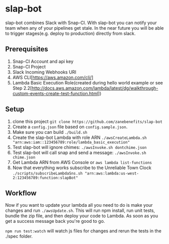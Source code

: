# slap-bot
slap-bot combines Slack with Snap-CI. With slap-bot you can notify your team when any of your pipelines get stale. 
In the near future you will be able to trigger stages(e.g. deploy to production) directly from slack.

## Prerequisites
1. Snap-CI Account and api key
1. Snap-CI Project
1. Slack Incoming Webhooks URI
1. AWS CLI[https://aws.amazon.com/cli/]
1. Lambda Basic Execution Role(created during hello world example or see Step 2.2[http://docs.aws.amazon.com/lambda/latest/dg/walkthrough-custom-events-create-test-function.html])


## Setup
1. clone this project `git clone https://github.com/zanebenefits/slap-bot`
1. Create a `config.json` file based on `config.sample.json`.
1. Make sure you can build `./build.sh`
1. Create the slap-bot Lambda with role ARN `./awsCreateLambda.sh "arn:aws:iam::123456789:role/lambda_basic_execution"`
1. Test slap-bot will ignore chimes: `./awsInvoke.sh dontchime.json`
1. Test slap-bot will call snap and send a message: `./awsInvoke.sh chime.json`
1. Get Lambda ARN from AWS Console or `aws lambda list-functions`
1. Now that everything works subscribe to the Unreliable Town Clock `./scripts/subscribeLambdaSns.sh "arn:aws:lambda:us-west-2:123456789:function:slapBot"`

## Workflow
Now if you want to update your lambda all you need to do is make your changes and run `./awsUpdate.sh`. This will run
npm install, run unit tests, bundle the zip file, and then deploy your code to Lambda. As soon as you get a success message
back you're good to go.

`npm run test:watch` will watch js files for changes and rerun the tests in the ./spec folder.
